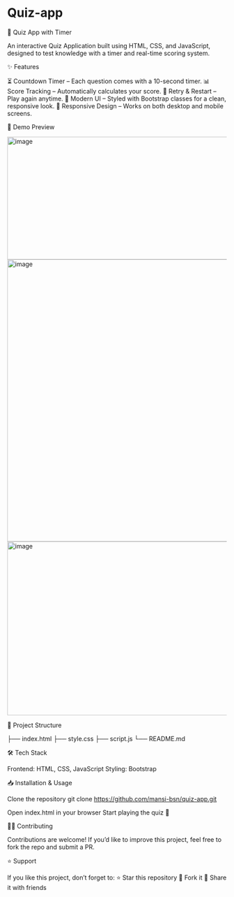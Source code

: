 # Quiz-app

🎯 Quiz App with Timer

An interactive Quiz Application built using HTML, CSS, and JavaScript, designed to test knowledge with a timer and real-time scoring system.

✨ Features

⏳ Countdown Timer – Each question comes with a 10-second timer.
📊 Score Tracking – Automatically calculates your score.
🔄 Retry & Restart – Play again anytime.
🎨 Modern UI – Styled with Bootstrap classes for a clean, responsive look.
📱 Responsive Design – Works on both desktop and mobile screens.

📸 Demo Preview

<img width="612" height="281" alt="image" src="https://github.com/user-attachments/assets/e08d0ef3-2c77-4ff2-9634-6c1e9ed35622" />
<img width="649" height="646" alt="image" src="https://github.com/user-attachments/assets/be9c9f76-153b-41de-9ffd-bf396b5e6815" />
<img width="639" height="398" alt="image" src="https://github.com/user-attachments/assets/cfa9f453-0467-4e0c-ac16-16adf689172d" />

📂 Project Structure

├── index.html
├── style.css
├── script.js
└── README.md

🛠️ Tech Stack

Frontend: HTML, CSS, JavaScript
Styling: Bootstrap

📥 Installation & Usage

Clone the repository
git clone https://github.com/mansi-bsn/quiz-app.git

Open index.html in your browser
Start playing the quiz 🎉

🧑‍💻 Contributing

Contributions are welcome! If you’d like to improve this project, feel free to fork the repo and submit a PR.

⭐ Support

If you like this project, don’t forget to:
⭐ Star this repository
🍴 Fork it
🔄 Share it with friends
